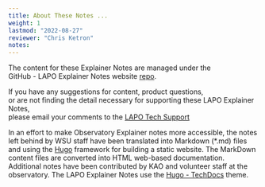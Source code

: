 ```yaml
---
title: About These Notes ...
weight: 1
lastmod: "2022-08-27"
reviewer: "Chris Ketron"
notes: 
---
```


The content for these Explainer Notes are managed under the  
GitHub - LAPO Explainer Notes website [repo](https://github.com/lake-afton-public-observatory/lapo-explainer-notes).

If you have any suggestions for content, product questions,  
or are not finding the detail necessary for supporting these LAPO Explainer Notes,  
please email your comments to the [LAPO Tech Support](mailto://cketron@lakeafton.com>)

In an effort to make Observatory Explainer notes more accessible, the notes left behind by WSU staff have been translated into Markdown (*.md) files and using the [Hugo](https://gohugo.io/) framework for building a static website. The MarkDown content files are converted into HTML web-based documentation. Additional notes have been contributed by KAO and volunteer staff at the observatory. The LAPO Explainer Notes use the [Hugo - TechDocs](https://themes.gohugo.io/themes/hugo-theme-techdoc/) theme.

<!-- TODO: Update the following to reference the new Hugo Framework project... -->

<!-- look into setting up to build and deploy into GitHub pages ... 
The project is in GitHub and web hooks have been set up to trigger build/deploy using ReadtheDocs.org ... check out the progress here:  <http://lake-afton-presenter-notes.readthedocs.io/en/latest>.  

The pages are themed to support nightvision (red text on black) so that they can be served up directly in the observing room at LAPO ... also, if you have any content suggestions or feedback would be greatly appreciated!! ( Please create an [Issue](https://github/lapo/lake-afton-presenter-notes/issues) on the GitHub project: [https://github.com/lapo/lake-afton-presenter-notes/issues](https://gitlab.com/lapo/lapo-explainer-notes/issues).)

## How to Edit and Maintain these documents

- See the GIT Hub Project README.md<br>
<https://github.com/caketron/lake-afton-presenter-notes>

## Additional Things **<< To Do >>** ...

Review the [Issue](https://github.com/caketron/lake-afton-presenter-notes/issues) board on the GitHub project: [https://github.com/caketron/lake-afton-presenter-notes/issues](https://github.com/caketron/lake-afton-presenter-notes/issues) for currently identified additional work to be done.

-->